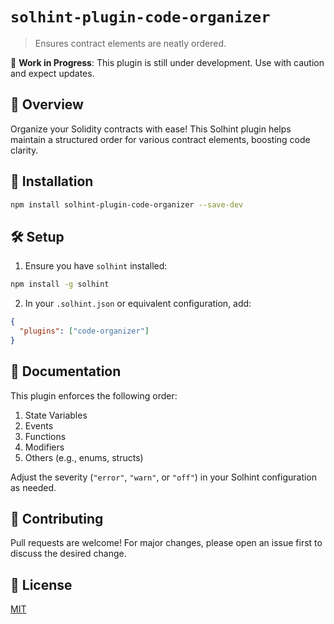 # `solhint-plugin-code-organizer`

> Ensures contract elements are neatly ordered.

🚧 **Work in Progress**: This plugin is still under development. Use with caution and expect updates.

## 🌟 Overview

Organize your Solidity contracts with ease! This Solhint plugin helps maintain a structured order for various contract elements, boosting code clarity.

## 🚀 Installation

```bash
npm install solhint-plugin-code-organizer --save-dev
```

## 🛠 Setup

1. Ensure you have `solhint` installed:

```bash
npm install -g solhint
```

2. In your `.solhint.json` or equivalent configuration, add:

```json
{
  "plugins": ["code-organizer"]
}
```

## 📘 Documentation

This plugin enforces the following order:

1. State Variables
2. Events
3. Functions
4. Modifiers
5. Others (e.g., enums, structs)

Adjust the severity (`"error"`, `"warn"`, or `"off"`) in your Solhint configuration as needed.

## 🤝 Contributing

Pull requests are welcome! For major changes, please open an issue first to discuss the desired change.

## 📜 License

[MIT](LICENSE.md)